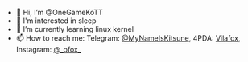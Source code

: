 - 👋 Hi, I’m @OneGameKoTT
- 👀 I'm interested in sleep
- 🌱 I’m currently learning linux kernel
- 📫 How to reach me:
         Telegram: [@MyNameIsKitsune](https://t.me/MyNameIsKitsue),
         4PDA: [Vilafox](https://4pda.to/forum/index.php?showuser=3943936),
         Instagram: [@\_ofox_](https://instagram.com/_ofox_)
